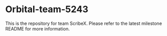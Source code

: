 # Orbital-team-5243

This is the repository for team ScribeX. Please refer to the latest milestone README for more information.
